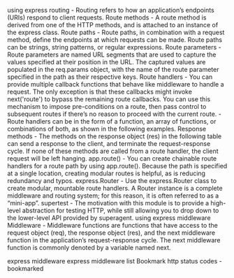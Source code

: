 using express routing
        - Routing refers to how an application’s endpoints (URIs) respond to client requests.
    Route methods
        - A route method is derived from one of the HTTP methods, and is attached to an instance of the express class.
    Route paths
        - Route paths, in combination with a request method, define the endpoints at which requests can be made. Route paths can be strings, string patterns, or regular expressions.
    Route parameters
        - Route parameters are named URL segments that are used to capture the values specified at their position in the URL. The captured values are populated in the req.params object, with the name of the route parameter specified in the path as their respective keys.
    Route handlers
        - You can provide multiple callback functions that behave like middleware to handle a request. The only exception is that these callbacks might invoke next('route') to bypass the remaining route callbacks. You can use this mechanism to impose pre-conditions on a route, then pass control to subsequent routes if there’s no reason to proceed with the current route.
        - Route handlers can be in the form of a function, an array of functions, or combinations of both, as shown in the following examples.
    Response methods
        - The methods on the response object (res) in the following table can send a response to the client, and terminate the request-response cycle. If none of these methods are called from a route handler, the client request will be left hanging.
    app.route()
        - You can create chainable route handlers for a route path by using app.route(). Because the path is specified at a single location, creating modular routes is helpful, as is reducing redundancy and typos.
    express.Router
        - Use the express.Router class to create modular, mountable route handlers. A Router instance is a complete middleware and routing system; for this reason, it is often referred to as a “mini-app”.
supertest
    - The motivation with this module is to provide a high-level abstraction for testing HTTP, while still allowing you to drop down to the lower-level API provided by superagent.
using express middleware
    Middleware
        -  Middleware functions are functions that have access to the request object (req), the response object (res), and the next middleware function in the application’s request-response cycle. The next middleware function is commonly denoted by a variable named next.
        
express middleware
express middleware list
Bookmark
http status codes
    - bookmarked